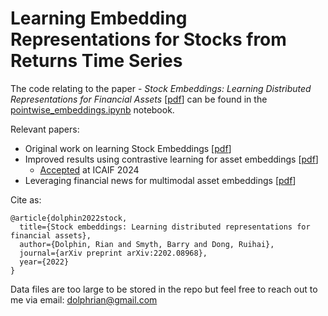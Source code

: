 # Learning Embedding Representations for Stocks from Returns Time Series

The code relating to the paper - *Stock Embeddings: Learning Distributed Representations for Financial Assets* [[pdf](https://arxiv.org/pdf/2202.08968.pdf)] can be found in the [pointwise_embeddings.ipynb](https://github.com/rian-dolphin/stock-embeddings/blob/main/pointwise_embeddings.ipynb) notebook.

Relevant papers:
- Original work on learning Stock Embeddings [[pdf](https://arxiv.org/pdf/2202.08968.pdf)]
- Improved results using contrastive learning for asset embeddings [[pdf](https://arxiv.org/pdf/2407.18645)]
  - [Accepted](https://dl.acm.org/doi/10.1145/3677052.3698610) at ICAIF 2024
- Leveraging financial news for multimodal asset embeddings [[pdf](https://arxiv.org/pdf/2211.06378)]

Cite as:
```
@article{dolphin2022stock,
  title={Stock embeddings: Learning distributed representations for financial assets},
  author={Dolphin, Rian and Smyth, Barry and Dong, Ruihai},
  journal={arXiv preprint arXiv:2202.08968},
  year={2022}
}
```

Data files are too large to be stored in the repo but feel free to reach out to me via email: dolphrian@gmail.com
